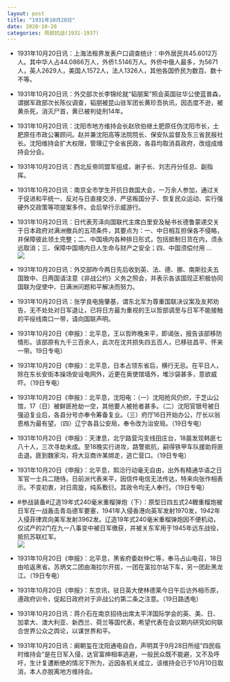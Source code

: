 ```yaml
---
layout: post
title: "1931年10月20日"
date: 2020-10-20
categories: 局部抗战(1931-1937)
---
```


<meta name="referrer" content="no-referrer" />

- 1931年10月20日讯：上海法租界发表户口调查统计：中外居民共45.6012万人。其中华人占44.0866万人，外侨1.5146万人。外侨中俄人最多，为5671人，英人2629人，美国人1572人，法人1326人，其他各国侨民为数百、数十不等。 

- 1931年10月20日讯：外交部次长李锦纶就“韬朋案”照会英国驻华公使蓝普森，谓据军政部次长陈仪调查，韬朋被昆山驻军团长黄珍吾执讯，因态度不逊，被黄杀死，消灭尸首，黄已被判徒刑14年。 

- 1931年10月20日讯：沈阳市地方维持会长赵欣伯继土肥原任伪沈阳市长，土肥原任市政公署顾问。赵并兼沈阳高等法院院长、保安队监督及东三省民报社长。沈阳维持会扩大权限，管理辽宁全省民政，各县均取消县政府，改组成维持会分会。 

- 1931年10月20日讯：西北反帝同盟军组成，谢子长、刘志丹分任总、副指挥。 

- 1931年10月20日讯：南京全市学生开抗日救国大会，一万余人参加，通过关于促进和平统一、反对与日直接交涉、严惩叛国分子、恢复民众运动、实行强硬外交政策等项提案多件。会后举行示威游行。 

- 1931年10月20日讯：日代表芳泽向国联代主席白里安及秘书长德鲁蒙递交关于日本政府对满洲撤兵的五项条件，其要点为：一、中日相互担保各不侵略，并保障彼此领土完整；二、中国境内各种排日形式，包括抵制日货在内，须永远取消；三、保障中国境内日人生命与财产之安全；四、中国须偿付用 ... <br/><img src="https://wx1.sinaimg.cn/large/aca367d8ly1gjvyct2okbj20c80ayt8s.jpg" />

- 1931年10月20日讯：外交部昨今两日先后收到英、法、德、挪、南斯拉夫五国致中、日两国请注意《非战公约》义务之照会，并表示各该国现正积极协同国联为促使中、日满洲问题和平解决而努力。 

- 1931年10月20日讯：张学良电施肇基，谓东北军为尊重国联决议案及友邦劝告，无不处处对日军退让，已将日方最为重视的王以哲部调至与日军不能接触的平绥线南口一带，请向国联声明。 

- 1931年10月20日《申报》：北平息，王以哲昨晚来平，即谒张，报告该部移防情形。该部原有九千三百余人，此次在沈共损失四五百人，已移驻昌平、怀来一带。19日专电） 

- 1931年10月20日《申报》：北平息，日本占领东省后，横行无忌。在平日人，除在东长安街本操场安设电网外，近更在奥使馆墙外，堆沙袋甚多，意欲威吓。（19日专电） 

- 1931年10月20日《申报》：北平息，沈阳电：（一）沈阳抢风仍炽，于芝山公馆，17（日）被鲜匪抢劫一空，其他要人被抢者甚多。（二）沈阳官银号被日强迫复业后，各县分号亦奉令筹备复业。（三）府厅16日开始办公，厅长以翁恩格为最有望。（四）辽宁各县公安局，奉令改为治安局。（19日专电） 

- 1931年10月20日《申报》：天津息，北宁路营沟支线田庄台，18晨发现韩匪七八十人，三次寻劫未成。至18晚实行进攻，路警抵抗，嗣得铁甲车队援助将匪击退。匪到魏家沟，将大豆商许某绑走，逃亡营口。（19日专电） 

- 1931年10月20日《申报》：北平息，熙洽行动毫无自由，出外有精通华语之日军官一士兵二随侍。日前派代表来平，因信件电信无法传达，特来向张作相表示。不变初衷，对日周旋，纯系敷衍。其政令均无人奉行。（19日专电） 

- #参战装备#辽造19年式240毫米重榴弹炮（下）：原型日四五式24糎重榴炮被日军在一战轰击青岛德军要塞，1941年入侵香港向英军发射1970发，1942年入侵菲律宾向美军发射3962发。辽造19年式240毫米重榴弹炮因不便机动，仅试产的2门在九一八事变中被日军缴获，并被关东军用于1945年远东战役，抵抗苏联红军。 <br/><img src="https://wx1.sinaimg.cn/large/aca367d8ly1gjvkhbp4s4j20hr17311a.jpg" />

- 1931年10月20日《申报》：北平息，黑省府委赵仲仁等，奉马占山电召，18日由哈返黑省。苏炳文二团由海拉尔开拔，一团在富拉尔站下车，另一团赴黑龙江。（19日专电） 

- 1931年10月20日《申报》：东京讯，驻日英大使林德莱今日午后访外相币原，遵政府训令，促起日政府对于非战公约第二条之注意。（19日路透电） 

- 1931年10月20日讯：蒋介石在南京招待出席太平洋国际学会的英、美、日、加拿大、澳大利亚、新西兰、荷兰等国代表，希望代表在会议期内研究如何联合世界公众之舆论，以谋世界和平。 

- 1931年10月20日讯：阚朝玺在沈阳通电自白，声明其于9月28日所组“四民临时维持会”是在日军入侵，达官富绅相率逃避，一般民众既不能避，又不及呼吁，生计复遭断绝的情况下所为，近因各机关成立，该维持会已于10月10日取消，本人亦脱离地方维持会。 


